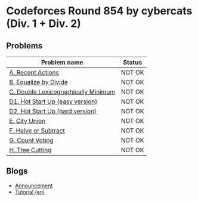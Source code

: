 # Codeforces Round 854 by cybercats (Div. 1 + Div. 2)

## Problems

|Problem name|Status|
|------------|---------|
| [A. Recent Actions](problems/A._Recent_Actions.md)|NOT OK|
| [B. Equalize by Divide](problems/B._Equalize_by_Divide.md)|NOT OK|
| [C. Double Lexicographically Minimum](problems/C._Double_Lexicographically_Minimum.md)|NOT OK|
| [D1. Hot Start Up (easy version)](problems/D1._Hot_Start_Up_(easy_version).md)|NOT OK|
| [D2. Hot Start Up (hard version)](problems/D2._Hot_Start_Up_(hard_version).md)|NOT OK|
| [E. City Union](problems/E._City_Union.md)|NOT OK|
| [F. Halve or Subtract](problems/F._Halve_or_Subtract.md)|NOT OK|
| [G. Count Voting](problems/G._Count_Voting.md)|NOT OK|
| [H. Tree Cutting](problems/H._Tree_Cutting.md)|NOT OK|
## Blogs

- [Announcement](blogs/Announcement.md)
- [Tutorial (en)](blogs/Tutorial_(en).md)
